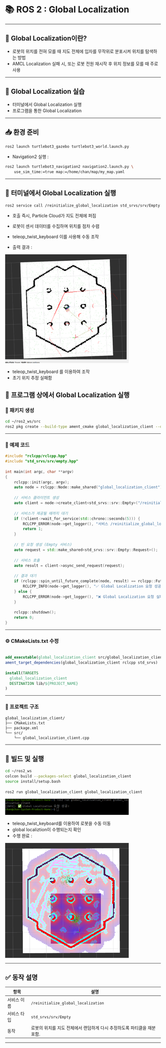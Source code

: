 
# 📚 ROS 2 : Global Localization 

---

## 📣 Global Localization이란?

- 로봇의 위치를 전혀 모를 때 지도 전체에 입자를 무작위로 분포시켜 위치를 탐색하는 방법
- AMCL Localization 실패 시, 또는 로봇 전원 재시작 후 위치 정보를 모를 때 주로 사용

---
## 🧨 Global Localization 실습

- 터미널에서 Global Localization 실행
- 프로그램을 통한 Global Localization

---
## 📥 환경 준비

```bash
ros2 launch turtlebot3_gazebo turtlebot3_world.launch.py
```

- Navigation2 실행 :

```bash
ros2 launch turtlebot3_navigation2 navigation2.launch.py \
    use_sim_time:=true map:=/home/chan/map/my_map.yaml
```

---

## 📌  터미널에서 Global Localization 실행

```bash
ros2 service call /reinitialize_global_localization std_srvs/srv/Empty
```

- 호출 즉시, Particle Cloud가 지도 전체에 퍼짐  
- 로봇이 센서 데이터를 수집하며 위치를 점차 수렴
- teleop_twist_keyboard 이를 사용해 수동 조작

- 출력 결과 :

<img src="global localization.png" alt="global localization" width="400"/>

- teleop_twist_keyboard 를 이용하여 조작
- 초기 위치 추정 실패함

## 📌 프로그램 상에서 Global Localization 실행

### 📁 패키지 생성

```bash
cd ~/ros2_ws/src
ros2 pkg create --build-type ament_cmake global_localization_client --dependencies rclcpp std_srvs
```
---
### 📄 예제 코드


```cpp
#include "rclcpp/rclcpp.hpp"
#include "std_srvs/srv/empty.hpp"  

int main(int argc, char **argv)
{
    rclcpp::init(argc, argv);
    auto node = rclcpp::Node::make_shared("global_localization_client");

    // 서비스 클라이언트 생성
    auto client = node->create_client<std_srvs::srv::Empty>("/reinitialize_global_localization");

    // 서비스가 제공될 때까지 대기
    if (!client->wait_for_service(std::chrono::seconds(5))) {
        RCLCPP_ERROR(node->get_logger(), "서비스 /reinitialize_global_localization 를 찾을 수 없습니다.");
        return 1;
    }

    // 빈 요청 생성 (Empty 서비스)
    auto request = std::make_shared<std_srvs::srv::Empty::Request>();

    // 서비스 호출
    auto result = client->async_send_request(request);

    // 결과 대기
    if (rclcpp::spin_until_future_complete(node, result) == rclcpp::FutureReturnCode::SUCCESS) {
        RCLCPP_INFO(node->get_logger(), "✅ Global Localization 요청 성공!");
    } else {
        RCLCPP_ERROR(node->get_logger(), "❌ Global Localization 요청 실패!");
    }

    rclcpp::shutdown();
    return 0;
}
```
---

### ⚙️ CMakeLists.txt 수정

```cmake

add_executable(global_localization_client src/global_localization_client.cpp)
ament_target_dependencies(global_localization_client rclcpp std_srvs)

install(TARGETS
  global_localization_client
  DESTINATION lib/${PROJECT_NAME}
)

```

---

### 📂 프로젝트 구조
```
global_localization_client/
├── CMakeLists.txt
├── package.xml
└── src/
    └── global_localization_client.cpp
```

---
## 🚀  빌드 및 실행


```bash
cd ~/ros2_ws
colcon build --packages-select global_localization_client
source install/setup.bash

ros2 run global_localization_client global_localization_client 

```
<img src="global localization command.png" alt="global localization command" width="400"/>

- teleop_twist_keyboard를 이용하여 로봇을 수동 이동
- global localiztion이 수행되는지 확인
- 수행 완료 :

<img src="complete global localization.png" alt="complete global localization" width="400"/>


---


## ✅  동작 설명

| 항목 | 설명 |
|------|------|
| 서비스 이름 | `/reinitialize_global_localization` |
| 서비스 타입 | `std_srvs/srv/Empty` |
| 동작 | 로봇의 위치를 지도 전체에서 랜덤하게 다시 추정하도록 파티클을 재분포함. |

---

